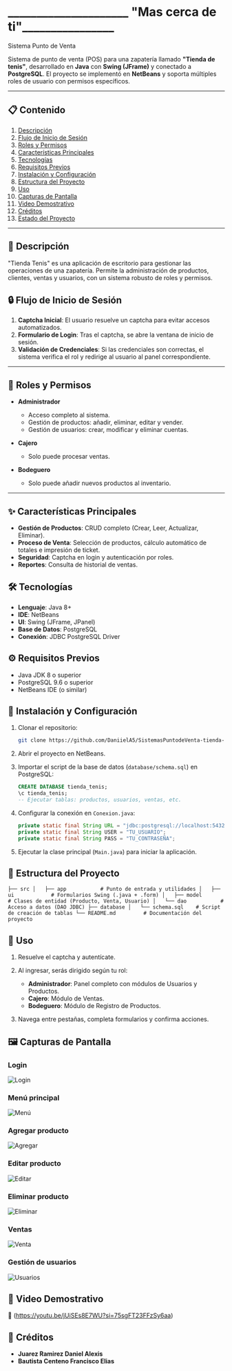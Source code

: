 #   _____________________ "Mas cerca de ti"________________


Sistema Punto de Venta 

Sistema de punto de venta (POS) para una zapatería llamado **"Tienda de tenis"**, desarrollado en **Java** con **Swing (JFrame)** y conectado a **PostgreSQL**. El proyecto se implementó en **NetBeans** y soporta múltiples roles de usuario con permisos específicos.

---

## 📋 Contenido

1. [Descripción](#📌-descripción)
2. [Flujo de Inicio de Sesión](#🔒-flujo-de-inicio-de-sesión)
3. [Roles y Permisos](#👥-roles-y-permisos)
4. [Características Principales](#✨-características-principales)
5. [Tecnologías](#🛠-tecnologías)
6. [Requisitos Previos](#⚙️-requisitos-previos)
7. [Instalación y Configuración](#🚀-instalación-y-configuración)
8. [Estructura del Proyecto](#📂-estructura-del-proyecto)
9. [Uso](#🎯-uso)
10. [Capturas de Pantalla](#🖼-capturas-de-pantalla)
11. [Video Demostrativo](#🎥-video-demostrativo)
12. [Créditos](#👥-créditos)
13. [Estado del Proyecto](#estado-del-proyecto)

---

## 📌 Descripción

"Tienda Tenis" es una aplicación de escritorio para gestionar las operaciones de una zapatería. Permite la administración de productos, clientes, ventas y usuarios, con un sistema robusto de roles y permisos.

## 🔒 Flujo de Inicio de Sesión

1. **Captcha Inicial**: El usuario resuelve un captcha para evitar accesos automatizados.
2. **Formulario de Login**: Tras el captcha, se abre la ventana de inicio de sesión.
3. **Validación de Credenciales**: Si las credenciales son correctas, el sistema verifica el rol y redirige al usuario al panel correspondiente.
---
## 👥 Roles y Permisos

* **Administrador**

  * Acceso completo al sistema.
  * Gestión de productos: añadir, eliminar, editar y vender.
  * Gestión de usuarios: crear, modificar y eliminar cuentas.
* **Cajero**

  * Solo puede procesar ventas.
* **Bodeguero**

  * Solo puede añadir nuevos productos al inventario.
---
## ✨ Características Principales

* **Gestión de Productos**: CRUD completo (Crear, Leer, Actualizar, Eliminar).
* **Proceso de Venta**: Selección de productos, cálculo automático de totales e impresión de ticket.
* **Seguridad**: Captcha en login y autenticación por roles.
* **Reportes**: Consulta de historial de ventas.

## 🛠 Tecnologías

* **Lenguaje**: Java 8+
* **IDE**: NetBeans
* **UI**: Swing (JFrame, JPanel)
* **Base de Datos**: PostgreSQL
* **Conexión**: JDBC PostgreSQL Driver

## ⚙️ Requisitos Previos

* Java JDK 8 o superior
* PostgreSQL 9.6 o superior
* NetBeans IDE (o similar)

## 🚀 Instalación y Configuración

1. Clonar el repositorio:

   ```bash
   git clone https://github.com/DaniielA5/SistemasPuntodeVenta-tienda-.git
   ```
2. Abrir el proyecto en NetBeans.
3. Importar el script de la base de datos (`database/schema.sql`) en PostgreSQL:

   ```sql
   CREATE DATABASE tienda_tenis;
   \c tienda_tenis;
   -- Ejecutar tablas: productos, usuarios, ventas, etc.
   ```
4. Configurar la conexión en `Conexion.java`:

   ```java
   private static final String URL = "jdbc:postgresql://localhost:5432/tienda_tenis";
   private static final String USER = "TU_USUARIO";
   private static final String PASS = "TU_CONTRASEÑA";
   ```
5. Ejecutar la clase principal (`Main.java`) para iniciar la aplicación.

## 📂 Estructura del Proyecto

``
├── src
│   ├── app           # Punto de entrada y utilidades
│   ├── ui            # Formularios Swing (.java + .form)
│   ├── model         # Clases de entidad (Producto, Venta, Usuario)
│   └── dao           # Acceso a datos (DAO JDBC)
├── database
│   └── schema.sql    # Script de creación de tablas
└── README.md         # Documentación del proyecto
``

## 🎯 Uso

1. Resuelve el captcha y autentícate.
2. Al ingresar, serás dirigido según tu rol:

   * **Administrador**: Panel completo con módulos de Usuarios y Productos.
   * **Cajero**: Módulo de Ventas.
   * **Bodeguero**: Módulo de Registro de Productos.
3. Navega entre pestañas, completa formularios y confirma acciones.

## 🖼 Capturas de Pantalla

### Login
![Login](imagenes/login.png)

### Menú principal
![Menú](imagenes/menu.png)

### Agregar producto
![Agregar](imagenes/agregar.png)

### Editar producto
![Editar](imagenes/editar.png)

### Eliminar producto
![Eliminar](imagenes/eliminar.png)

### Ventas
![Venta](imagenes/venta.png)

### Gestión de usuarios
![Usuarios](imagenes/usuario.png)


## 🎥 Video Demostrativo
🔗 (https://youtu.be/jUiSEs8E7WU?si=75sgFT23FFzSy6aa)



## 👥 Créditos

* **Juarez Ramirez Daniel Alexis**
* **Bautista Centeno Francisco Elias**


